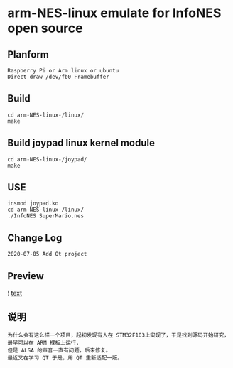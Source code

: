 # arm-NES-linux emulate for InfoNES open source
## Planform
	Raspberry Pi or Arm linux or ubuntu
	Direct draw /dev/fb0 Framebuffer

## Build
	cd arm-NES-linux-/linux/
	make

## Build joypad linux kernel module
	cd arm-NES-linux-/joypad/
	make


## USE
	insmod joypad.ko
	cd arm-NES-linux-/linux/
	./InfoNES SuperMario.nes

## Change Log
	2020-07-05 Add Qt project

## Preview
! [text](https://github.com/nejidev/arm-NES-linux/blob/master/Qt/qt_nes.jpg?raw=true )

## 说明
	为什么会有这么样一个项目，起初发现有人在 STM32F103上实现了，于是找到源码开始研究，最早可以在 ARM 裸板上运行，
	但是 ALSA 的声音一直有问题，后来修复。
	最近又在学习 QT 于是，用 QT 重新适配一版。
 